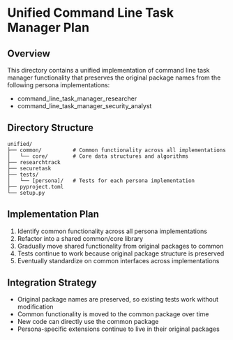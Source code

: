 # Unified Command Line Task Manager Plan

## Overview
This directory contains a unified implementation of command line task manager functionality
that preserves the original package names from the following persona implementations:

- command_line_task_manager_researcher
- command_line_task_manager_security_analyst

## Directory Structure
```
unified/
├── common/          # Common functionality across all implementations
│   └── core/        # Core data structures and algorithms
├── researchtrack
├── securetask
├── tests/
│   └── [persona]/   # Tests for each persona implementation
├── pyproject.toml
└── setup.py
```

## Implementation Plan
1. Identify common functionality across all persona implementations
2. Refactor into a shared common/core library
3. Gradually move shared functionality from original packages to common
4. Tests continue to work because original package structure is preserved
5. Eventually standardize on common interfaces across implementations

## Integration Strategy
- Original package names are preserved, so existing tests work without modification
- Common functionality is moved to the common package over time
- New code can directly use the common package
- Persona-specific extensions continue to live in their original packages

